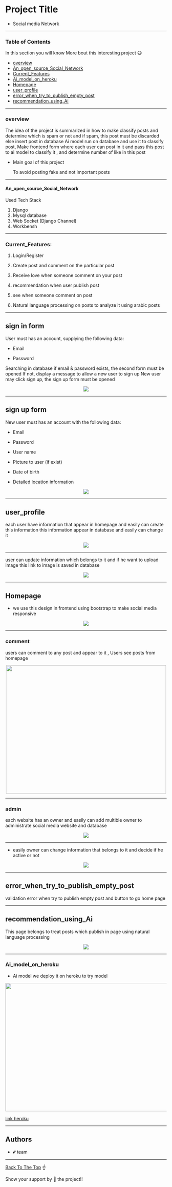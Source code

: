 # Project Title

 * Social media Network
 
---
### Table of Contents

In this section you will know More bout this interesting project :smiley:

- [overview](#overview)
- [An_open_source_Social_Network](#An_open_source_Social_Network)
- [Current_Features](#Current_Features)
- [Ai_model_on_heroku](#Ai_model_on_heroku)
- [Homepage](#Home_page)
- [user_profile](#user_profile)
- [error_when_try_to_publish_empty_post](#error_when_try_to_publish_empty_post)
- [recommendation_using_Ai ](#recommendation_using_Ai )


---

### overview

 The idea of the project is summarized in how to make classify posts and determine which is spam or not and if spam, this post must be
 discarded else insert post in database Ai model run on database and use it to classify post, Make frontend form where each user can 
 post in it and pass this post to ai model to classify it , and determine number of like in this post 
 
 * Main goal of this project
 
      To avoid posting fake and not important posts
 
 
---

#### An_open_source_Social_Network

Used Tech Stack

1. Django
2. Mysql database
3. Web Socket (Django Channel)
4. Workbensh
---

### Current_Features:

1. Login/Register

2. Create post and comment on the particular post

3. Receive love when someone comment on your post

4. recommendation when user publish post 

5. see when someone comment on post

5. Natural language processing on posts to analyze it using arabic posts

---

## sign in form 

User must has an account, supplying the following data:

- Email

- Password

Searching in database if email & password exists, the second form must be opened If not, display a message to allow a new user to sign up  New user may click sign up, the sign up form must be opened

<p align = "center"> 
<img src="./img/signin.PNG">
</p>

---

## sign up form

New user must has an account with the following data:

* Email

* Password

* User name

* Picture to user (if exist)

* Date of birth

* Detailed location information

<p align = "center">
 
<img src="./img/signup.PNG" >

</p>

---


## user_profile

  each user have information that appear in homepage and easily can create this information 
  this information appear in database and easily can change it
  
  <p align = "center">
<img src="./img/create_profile.PNG">
</p>

---

 user can update information which belongs to it and if he want to upload image this link to image is saved in database 

<p align = "center">
<img src="./img/edit_profile.PNG">
</p>


---

## Homepage

* we use this design in frontend using bootstrap to make social media responsive 

<p align = "center">
<img src="./img/homepage.PNG">
</p>

---

### comment 

users can comment to any post and appear to it , Users see posts from homepage

<p align = "center">
<img src="./img/comment.PNG" width ="500" height = "400">
</p>

--- 

### admin

 each website has an owner and easily can add multible owner to administrate social media website and database
 
 <p align = "center">
<img src="./img/admin.PNG">
</p>

---
* easily owner can change information that belongs to it and decide if he active or not

<p align = "center">
<img src="./img/change_admin.PNG">
</p>

---
## error_when_try_to_publish_empty_post

 validation error when try to publish empty post and button to go home page 
 
---

## recommendation_using_Ai 

This page belongs to treat posts which publish in page using natural language processing 

<p align = "center">
<img src="./img/recommend.PNG">
</p>

---

### Ai_model_on_heroku

* Ai model we deploy it on heroku to try model 

<p align = "center">
 
<img src="./img/finaln.PNG" height="400" width = "700">
 
</p>

[link heroku](https://posts-classification.herokuapp.com/)

---

## Authors

* 💕 team 

---

[Back To The Top](#README.md) :point_up:


Show your support by 🌟 the project!!
